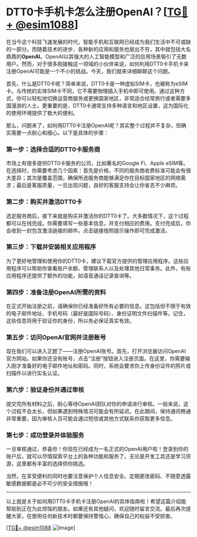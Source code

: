 # DTT0卡手机卡怎么注册OpenAI？[[TG💪+ @esim1088](https://t.me/s/esim1088)]

在当今这个科技飞速发展的时代，智能手机和互联网已经成为我们生活中不可或缺的一部分。而随着技术的进步，各种新的应用和服务也层出不穷，其中就包括大名鼎鼎的**OpenAI**。OpenAI以其强大的人工智能模型和广泛的应用场景吸引了无数用户。然而，对于很多刚接触这一领域的小伙伴来说，如何利用DTT0卡手机卡来注册OpenAI可能是一个不小的挑战。今天，我们就来详细聊聊这个问题。

首先，什么是DTT0卡呢？简单来说，DTT0卡是一种虚拟SIM卡，也被称为eSIM卡。与传统的实体SIM卡不同，它不需要物理插入手机中即可使用。通过这种方式，你可以轻松地切换运营商服务或更换国家地区，非常适合经常旅行或者需要多国漫游的人士。更重要的是，DTT0卡通常支持多种语言和地区设置，这为国际化的使用环境提供了极大的便利。

那么，问题来了，如何用DTT0卡注册OpenAI呢？其实整个过程并不复杂，但确实需要一点耐心和细心。以下是具体的步骤：

### 第一步：选择合适的DTT0卡服务商

市场上有很多提供DTT0卡服务的公司，比如著名的Google Fi、Apple eSIM等。在选择时，你需要考虑几个因素：首先是价格，不同的服务商收费标准可能会有很大差异；其次是覆盖范围，确保所选服务商能够满足你在目标国家地区的网络需求；最后是客服质量，一旦出现问题，良好的客服支持会让你省去不少麻烦。

### 第二步：购买并激活DTT0卡

选定服务商后，接下来就是购买并激活你的DTT0卡了。大多数情况下，这个过程都可以在线完成。你需要填写一些基本信息，并支付相应的费用。支付完成后，你会收到一封包含激活链接的邮件。点击链接按照提示操作即可完成激活。

### 第三步：下载并安装相关应用程序

为了更好地管理和使用你的DTT0卡，建议下载官方提供的管理应用程序。这些应用程序可以帮助你查看账户余额、管理联系人以及处理其他日常事务。此外，有些应用程序还提供了额外的功能，如语音通话记录查询等。

### 第四步：准备注册OpenAI所需的资料

在正式开始注册之前，请确保你已经准备好所有必要的信息。这包括但不限于有效的电子邮件地址、手机号码（最好是国际号码）、身份证明文件扫描件等。记住，这些信息将用于验证你的身份，所以务必保证真实有效。

### 第五步：访问OpenAI官网并注册账号

现在我们可以进入正题了——注册OpenAI账号。首先，打开浏览器访问OpenAI官方网站。如果你还没有账号，点击“注册”按钮进入注册页面。在这里，你需要输入刚才准备好的电子邮件地址和密码。同时，系统会要求你上传身份证件的照片或扫描件以进行实名认证。

### 第六步：验证身份并通过审核

提交完所有材料之后，耐心等待OpenAI团队对你的申请进行审核。一般来说，这个过程不会太长，但如果遇到特殊情况可能会有所延迟。在此期间，保持通讯畅通非常重要，因为审核人员可能会通过短信或其他方式联系你获取更多信息。

### 第七步：成功登录并体验服务

一旦审核通过，恭喜你！你现在已经成为一名正式的OpenAI用户啦！登录到你的账户后，就可以尽情探索平台上的各种功能和服务了。无论是开发工具还是学习资源，这里都有丰富的选择供你挑选。

当然，在享受便利的同时也要注意保护个人信息安全。定期更改密码、不随意透露敏感数据都是必不可少的安全措施哦！

---

以上就是关于如何用DTT0卡手机卡注册OpenAI的具体指南啦！希望这篇介绍能帮助到正在为此烦恼的朋友。如果还有其他疑问，欢迎随时留言交流。最后再次提醒大家，在使用任何新技术时都要保持警惕心，确保自己的权益不受损害。

[[TG💪+ @esim1088](https://t.me/s/esim1088) ![Image](https://i.postimg.cc/4NQfJmqS/Snipaste-2025-05-13-00-14-12.png)]